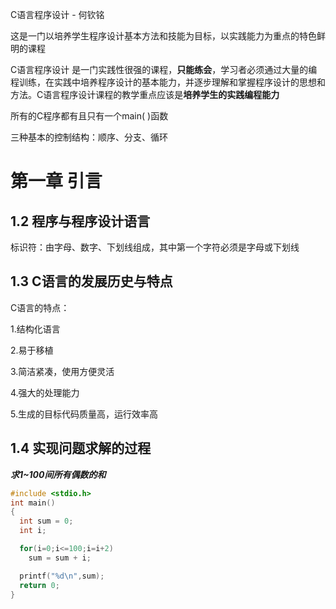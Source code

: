 C语言程序设计 - 何钦铭

这是一门以培养学生程序设计基本方法和技能为目标，以实践能力为重点的特色鲜明的课程

C语言程序设计	是一门实践性很强的课程，**只能练会**，学习者必须通过大量的编程训练，在实践中培养程序设计的基本能力，并逐步理解和掌握程序设计的思想和方法。C语言程序设计课程的教学重点应该是**培养学生的实践编程能力**

所有的C程序都有且只有一个main( )函数

三种基本的控制结构：顺序、分支、循环

# 第一章	引言

## 1.2	程序与程序设计语言

标识符：由字母、数字、下划线组成，其中第一个字符必须是字母或下划线

## 1.3	C语言的发展历史与特点

C语言的特点：

1.结构化语言

2.易于移植

3.简洁紧凑，使用方便灵活

4.强大的处理能力

5.生成的目标代码质量高，运行效率高

## 1.4	实现问题求解的过程

***求1~100间所有偶数的和***

```c
#include <stdio.h>
int main()
{
  int sum = 0;
  int i;

  for(i=0;i<=100;i=i+2)
    sum = sum + i;

  printf("%d\n",sum);
  return 0;
}
```



